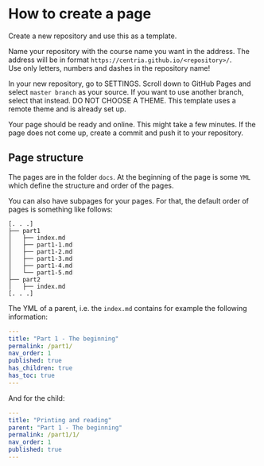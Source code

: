 # How to create a page

Create a new repository and use this as a template. 

Name your repository with the course name you want in the address. The address will be in format `https://centria.github.io/<repository>/`.  
Use only letters, numbers and dashes in the repository name!

In your new repository, go to SETTINGS. Scroll down to GitHub Pages and select `master branch` as your source. If you want to use another branch, select that instead. DO NOT CHOOSE A THEME. This template uses a remote theme and is already set up.

Your page should be ready and online. This might take a few minutes. If the page does not come up, create a commit and push it to your repository.


## Page structure

The pages are in the folder `docs`. At the beginning of the page is some `YML` which define the structure and order of the pages.  

You can also have subpages for your pages. For that, the default order of pages is something like follows:

```
[. . .]
├── part1
│   ├── index.md
│   ├── part1-1.md
│   ├── part1-2.md
│   ├── part1-3.md
│   ├── part1-4.md
│   └── part1-5.md
├── part2
│   ├── index.md
[. . .]
```

The YML of a parent, i.e. the `index.md` contains for example the following information:

```yml
---
title: "Part 1 - The beginning"
permalink: /part1/
nav_order: 1
published: true
has_children: true
has_toc: true
---
```

And for the child:

```yml
---
title: "Printing and reading"
parent: "Part 1 - The beginning"
permalink: /part1/1/
nav_order: 1
published: true
---
```
